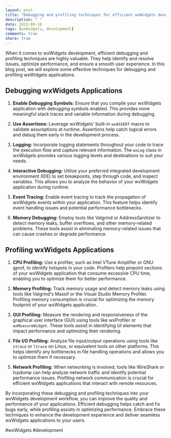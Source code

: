 ```yaml
---
layout: post
title: "Debugging and profiling techniques for efficient wxWidgets development"
description: " "
date: 2023-09-18
tags: [wxWidgets, development]
comments: true
share: true
---
```


When it comes to wxWidgets development, efficient debugging and profiling techniques are highly valuable. They help identify and resolve issues, optimize performance, and ensure a smooth user experience. In this blog post, we will explore some effective techniques for debugging and profiling wxWidgets applications.

## Debugging wxWidgets Applications

1. **Enable Debugging Symbols:** Ensure that you compile your wxWidgets application with debugging symbols enabled. This provides more meaningful stack traces and variable information during debugging.

2. **Use Assertions:** Leverage wxWidgets' built-in `wxASSERT` macro to validate assumptions at runtime. Assertions help catch logical errors and debug them early in the development process.

3. **Logging:** Incorporate logging statements throughout your code to trace the execution flow and capture relevant information. The `wxLog` class in wxWidgets provides various logging levels and destinations to suit your needs.

4. **Interactive Debugging:** Utilize your preferred integrated development environment (IDE) to set breakpoints, step through code, and inspect variables. This allows you to analyze the behavior of your wxWidgets application during runtime.

5. **Event Tracing:** Enable event tracing to track the propagation of wxWidgets events within your application. This feature helps identify event handling issues and potential performance bottlenecks.

6. **Memory Debugging:** Employ tools like Valgrind or AddressSanitizer to detect memory leaks, buffer overflows, and other memory-related problems. These tools assist in eliminating memory-related issues that can cause crashes or degrade performance.

## Profiling wxWidgets Applications

1. **CPU Profiling:** Use a profiler, such as Intel VTune Amplifier or GNU gprof, to identify hotspots in your code. Profilers help pinpoint sections of your wxWidgets application that consume excessive CPU time, enabling you to optimize them for better performance.

2. **Memory Profiling:** Track memory usage and detect memory leaks using tools like Valgrind's Massif or the Visual Studio Memory Profiler. Profiling memory consumption is crucial for optimizing the memory footprint of your wxWidgets application.

3. **GUI Profiling:** Measure the rendering and responsiveness of the graphical user interface (GUI) using tools like wxProfiler or `wxMeasureWidget`. These tools assist in identifying UI elements that impact performance and optimizing their rendering.

4. **File I/O Profiling:** Analyze file input/output operations using tools like `strace` or `ltrace` on Linux, or equivalent tools on other platforms. This helps identify any bottlenecks in file handling operations and allows you to optimize them if necessary.

5. **Network Profiling:** When networking is involved, tools like WireShark or tcpdump can help analyze network traffic and identify potential performance issues. Profiling network communication is crucial for efficient wxWidgets applications that interact with remote resources.

By incorporating these debugging and profiling techniques into your wxWidgets development workflow, you can improve the quality and performance of your applications. Efficient debugging helps catch and fix bugs early, while profiling assists in optimizing performance. Embrace these techniques to enhance the development experience and deliver seamless wxWidgets applications to your users.

#wxWidgets #development